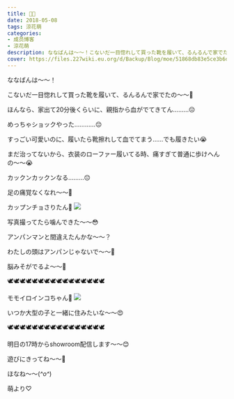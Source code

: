 ```yaml
---
title: 👡💔
date: 2018-05-08
tags: 涼花萌
categories: 
- 成员博客
- 涼花萌
description: ななばんは〜〜！こないだ一目惚れして買った靴を履いて、るんるんで家でたの〜〜🤗ほんなら、家出て20分後くらいに、親指から血がでてきてん………😔...
cover: https://files.227wiki.eu.org/d/Backup/Blog/moe/51868db83e5ce3b6dce8c52d03d61.jpg 
---
```








ななばんは〜〜！







こないだ一目惚れして買った靴を履いて、るんるんで家でたの〜〜🤗










ほんなら、家出て20分後くらいに、親指から血がでてきてん………😔








めっちゃショックやった…………😔










すっごい可愛いのに、履いたら靴擦れして血でてまう……でも履きたい😭








まだ治ってないから、衣装のローファー履いてる時、痛すぎて普通に歩けへんの〜〜😭






カックンカックンなる………😔









足の痛覚なくなれ〜〜🤗



















カップンチョさりたん💓
![](https://files.227wiki.eu.org/d/Backup/Blog/moe/51868db83e5ce3b6dce8c52d03d61.jpg)










写真撮ってたら噛んできた〜〜😳













アンパンマンと間違えたんかな〜〜？









わたしの頭はアンパンじゃないで〜〜🙈








脳みそがでるよ〜〜🙈

















🕊🕊🕊🕊🕊🕊🕊🕊🕊🕊🕊🕊🕊🕊🕊🕊







モモイロインコちゃん💓
![](https://files.227wiki.eu.org/d/Backup/Blog/moe/51868db83e5ce3b6dce8c52d03d61-01.jpg)









いつか大型の子と一緒に住みたいな〜〜😍






🕊🕊🕊🕊🕊🕊🕊🕊🕊🕊🕊🕊🕊🕊🕊🕊















明日の17時からshowroom配信します〜〜😊




遊びにきってね〜〜🤗











ほなね〜〜(*^o^*)





萌より♡


